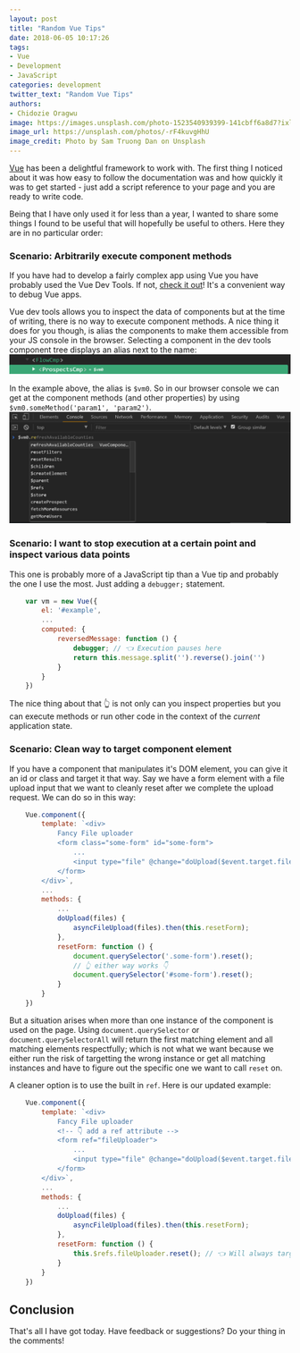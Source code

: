 ```yaml
---
layout: post
title: "Random Vue Tips"
date: 2018-06-05 10:17:26
tags:
- Vue
- Development
- JavaScript
categories: development
twitter_text: "Random Vue Tips"
authors:
- Chidozie Oragwu
image: https://images.unsplash.com/photo-1523540939399-141cbff6a8d7?ixlib=rb-0.3.5&ixid=eyJhcHBfaWQiOjEyMDd9&s=37e53fb0167c9adfc4e3add2ef50580f&auto=format&fit=crop&w=2700&q=80
image_url: https://unsplash.com/photos/-rF4kuvgHhU
image_credit: Photo by Sam Truong Dan on Unsplash
---
```


[Vue](https://vuejs.org/) has been a delightful framework to work with. The first thing I noticed about it was how easy to follow the documentation was and how quickly it was to get started - just add a script reference to your page and you are ready to write code. 

Being that I have only used it for less than a year, I wanted to share some things I found to be useful that will hopefully be useful to others. Here they are in no particular order:

### Scenario: Arbitrarily execute component methods
If you have had to develop a fairly complex app using Vue you have probably used the Vue Dev Tools. If not, [check it out](https://github.com/vuejs/vue-devtools)! It's a convenient way to debug Vue apps.

Vue dev tools allows you to inspect the data of components but at the time of writing, there is no way to execute component methods. A nice thing it does for you though, is alias the components to make them accessible from your JS console in the browser. Selecting a component in the dev tools component tree displays an alias next to the name:
![Component Alias](/images/random-vue-tips/select_alias.PNG "Component Alias")

In the example above, the alias is `$vm0`. So in our browser console we can get at the component methods (and other properties) by using `$vm0.someMethod('param1', 'param2')`.
![Component Method](/images/random-vue-tips/component_method.png "Component Method")

### Scenario: I want to stop execution at a certain point and inspect various data points
This one is probably more of a JavaScript tip than a Vue tip and probably the one I use the most. Just adding a `debugger;` statement. 
```javascript
    var vm = new Vue({
        el: '#example',
        ...
        computed: {
            reversedMessage: function () {
                debugger; // 👈 Execution pauses here  
                return this.message.split('').reverse().join('')
            }
        }
    })
```

The nice thing about that 👆 is not only can you inspect properties but you can execute methods or run other code in the context of the _current_ application state.

### Scenario: Clean way to target component element
If you have a component that manipulates it's DOM element, you can give it an id or class and target it that way. Say we have a form element with a file upload input that we want to cleanly reset after we complete the upload request. We can do so in this way:
```javascript
    Vue.component({
        template: `<div>
            Fancy File uploader
            <form class="some-form" id="some-form">
                ...
                <input type="file" @change="doUpload($event.target.files)"></file>
            </form>
        </div>`,
        ...
        methods: {
            ...
            doUpload(files) {
                asyncFileUpload(files).then(this.resetForm);
            },
            resetForm: function () {
                document.querySelector('.some-form').reset();
                // 👆 either way works 👇
                document.querySelector('#some-form').reset();
            }
        }
    })
```

But a situation arises when more than one instance of the component is used on the page. Using `document.querySelector` or `document.querySelectorAll` will return the first matching element and all matching elements respectfully; which is not what we want because we either run the risk of targetting the wrong instance or get all matching instances and have to figure out the specific one we want to call `reset` on.

A cleaner option is to use the built in `ref`. Here is our updated example:
```javascript
    Vue.component({
        template: `<div>
            Fancy File uploader
            <!-- 👇 add a ref attribute -->
            <form ref="fileUploader">
                ...
                <input type="file" @change="doUpload($event.target.files)"></file>
            </form>
        </div>`,
        ...
        methods: {
            ...
            doUpload(files) {
                asyncFileUpload(files).then(this.resetForm);
            },
            resetForm: function () {
                this.$refs.fileUploader.reset(); // 👈 Will always target the correct instance
            }
        }
    })
```

## Conclusion
That's all I have got today. Have feedback or suggestions? Do your thing in the comments!